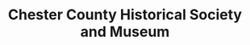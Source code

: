 ---
layout: repo
title: "Chester County Historical Society and Museum"
id: 1981
permalink: repos/1981/
---